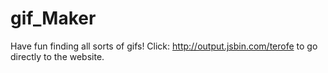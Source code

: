 # gif_Maker
Have fun finding all sorts of gifs!
Click: http://output.jsbin.com/terofe to go directly to the website.
